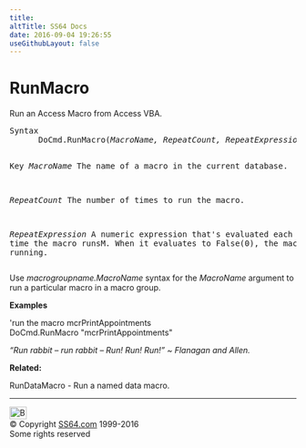 ```yaml
---
title:
altTitle: SS64 Docs
date: 2016-09-04 19:26:55
useGithubLayout: false
---
```

<!-- #BeginLibraryItem "/Library/head_access.lbi" --><!-- #EndLibraryItem --><h1>RunMacro</h1>
<p> Run an Access Macro from Access VBA.</p>
<pre>Syntax
      DoCmd.RunMacro(<i>MacroName, RepeatCount, RepeatExpression</i>)

Key
   <i>MacroName</i>    The name of a macro in the current database. 

   <i>RepeatCount</i>  The number of times to run the macro.

   <i>RepeatExpression</i>
                A numeric expression that's evaluated each
                time the macro runsM. When it evaluates to False(0),
                the macro will stop running.</pre>
<p> Use <i>macrogroupname.MacroName</i> syntax for the <i>MacroName</i> argument to run a particular macro in a macro group.</p>
<p><b>Examples</b></p>
<p>'run the macro mcrPrintAppointments <br>
<span class="code">DoCmd.RunMacro "mcrPrintAppointments"</span></p>
<p class="quote"><i>“Run rabbit – run rabbit – Run! Run! Run!” ~ Flanagan and Allen.</i></p>
<p><b>Related:</b></p>
<p>RunDataMacro - Run a named data macro.</p><!-- #BeginLibraryItem "/Library/foot_access.lbi" --><p>
<!-- access -->

<hr>
<div id="bl" class="footer"><a href="runmacro.html#"><img src="../images/top.png" width="30" height="22" alt="Back to the Top"></a></div>
<div id="br" class="footer, tagline">© Copyright <a href="../index.html">SS64.com</a> 1999-2016<br>
Some rights reserved</div><!-- #EndLibraryItem -->

